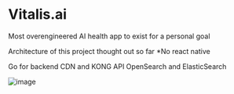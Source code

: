 # Vitalis.ai
Most overengineered AI health app to exist for a personal goal


Architecture of this project thought out so far
*No react native


Go for backend
CDN and KONG API OpenSearch and ElasticSearch



![image](https://github.com/user-attachments/assets/7ec90a2e-941c-4c3d-be5d-8f26c33ee560)


